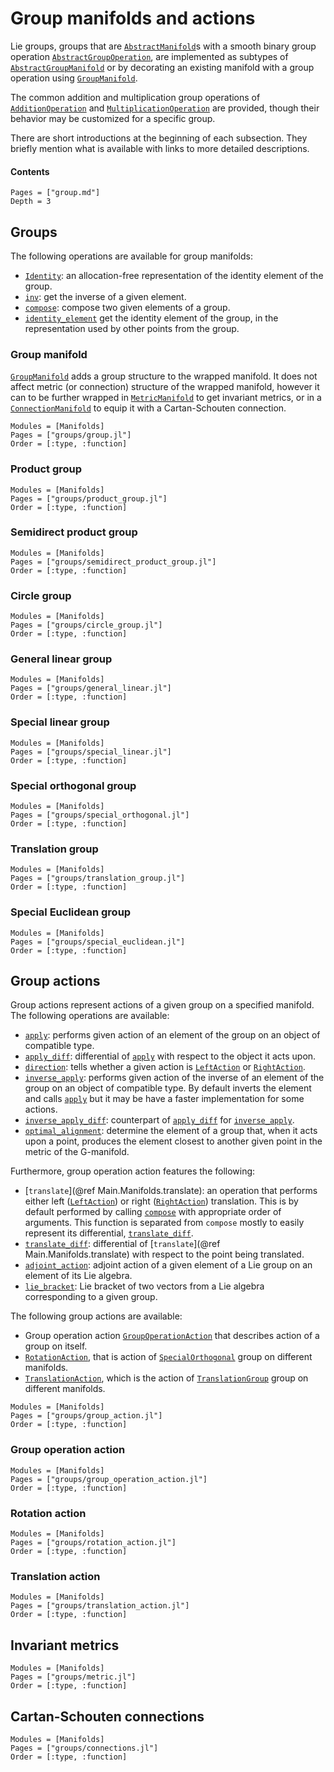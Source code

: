 # Group manifolds and actions

Lie groups, groups that are [`AbstractManifold`](@ref)s with a smooth binary group operation [`AbstractGroupOperation`](@ref), are implemented as subtypes of [`AbstractGroupManifold`](@ref) or by decorating an existing manifold with a group operation using [`GroupManifold`](@ref).

The common addition and multiplication group operations of [`AdditionOperation`](@ref) and [`MultiplicationOperation`](@ref) are provided, though their behavior may be customized for a specific group.

There are short introductions at the beginning of each subsection. They briefly mention what is available with links to more detailed descriptions.

#### Contents

```@contents
Pages = ["group.md"]
Depth = 3
```

## Groups

The following operations are available for group manifolds:

* [`Identity`](@ref): an allocation-free representation of the identity element of the group.
* [`inv`](@ref): get the inverse of a given element.
* [`compose`](@ref): compose two given elements of a group.
* [`identity_element`](@ref) get the identity element of the group, in the representation used by other points from the group.

### Group manifold

[`GroupManifold`](@ref) adds a group structure to the wrapped manifold.
It does not affect metric (or connection) structure of the wrapped manifold, however it can to be further wrapped in [`MetricManifold`](@ref) to get invariant metrics, or in a [`ConnectionManifold`](@ref) to equip it with a Cartan-Schouten connection.

```@autodocs
Modules = [Manifolds]
Pages = ["groups/group.jl"]
Order = [:type, :function]
```

### Product group

```@autodocs
Modules = [Manifolds]
Pages = ["groups/product_group.jl"]
Order = [:type, :function]
```

### Semidirect product group

```@autodocs
Modules = [Manifolds]
Pages = ["groups/semidirect_product_group.jl"]
Order = [:type, :function]
```

### Circle group

```@autodocs
Modules = [Manifolds]
Pages = ["groups/circle_group.jl"]
Order = [:type, :function]
```

### General linear group

```@autodocs
Modules = [Manifolds]
Pages = ["groups/general_linear.jl"]
Order = [:type, :function]
```

### Special linear group

```@autodocs
Modules = [Manifolds]
Pages = ["groups/special_linear.jl"]
Order = [:type, :function]
```

### Special orthogonal group

```@autodocs
Modules = [Manifolds]
Pages = ["groups/special_orthogonal.jl"]
Order = [:type, :function]
```

### Translation group

```@autodocs
Modules = [Manifolds]
Pages = ["groups/translation_group.jl"]
Order = [:type, :function]
```

### Special Euclidean group

```@autodocs
Modules = [Manifolds]
Pages = ["groups/special_euclidean.jl"]
Order = [:type, :function]
```

## Group actions

Group actions represent actions of a given group on a specified manifold.
The following operations are available:

* [`apply`](@ref): performs given action of an element of the group on an object of compatible type.
* [`apply_diff`](@ref): differential of [`apply`](@ref) with respect to the object it acts upon.
* [`direction`](@ref): tells whether a given action is [`LeftAction`](@ref) or [`RightAction`](@ref).
* [`inverse_apply`](@ref): performs given action of the inverse of an element of the group on an object of compatible type. By default inverts the element and calls [`apply`](@ref) but it may be have a faster implementation for some actions.
* [`inverse_apply_diff`](@ref): counterpart of [`apply_diff`](@ref) for [`inverse_apply`](@ref).
* [`optimal_alignment`](@ref): determine the element of a group that, when it acts upon a point, produces the element closest to another given point in the metric of the G-manifold.

Furthermore, group operation action features the following:

* [`translate`](@ref Main.Manifolds.translate): an operation that performs either left ([`LeftAction`](@ref)) or right ([`RightAction`](@ref)) translation. This is by default performed by calling [`compose`](@ref) with appropriate order of arguments. This function is separated from `compose` mostly to easily represent its differential, [`translate_diff`](@ref).
* [`translate_diff`](@ref): differential of [`translate`](@ref Main.Manifolds.translate) with respect to the point being translated.
* [`adjoint_action`](@ref): adjoint action of a given element of a Lie group on an element of its Lie algebra.
* [`lie_bracket`](@ref): Lie bracket of two vectors from a Lie algebra corresponding to a given group.

The following group actions are available:

* Group operation action [`GroupOperationAction`](@ref) that describes action of a group on itself.
* [`RotationAction`](@ref), that is action of [`SpecialOrthogonal`](@ref) group on different manifolds.
* [`TranslationAction`](@ref), which is the action of [`TranslationGroup`](@ref) group on different manifolds.

```@autodocs
Modules = [Manifolds]
Pages = ["groups/group_action.jl"]
Order = [:type, :function]
```

### Group operation action

```@autodocs
Modules = [Manifolds]
Pages = ["groups/group_operation_action.jl"]
Order = [:type, :function]
```

### Rotation action

```@autodocs
Modules = [Manifolds]
Pages = ["groups/rotation_action.jl"]
Order = [:type, :function]
```

### Translation action

```@autodocs
Modules = [Manifolds]
Pages = ["groups/translation_action.jl"]
Order = [:type, :function]
```

## Invariant metrics

```@autodocs
Modules = [Manifolds]
Pages = ["groups/metric.jl"]
Order = [:type, :function]
```

## Cartan-Schouten connections

```@autodocs
Modules = [Manifolds]
Pages = ["groups/connections.jl"]
Order = [:type, :function]
```
